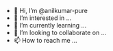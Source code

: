 - 👋 Hi, I’m @anilkumar-pure
- 👀 I’m interested in ...
- 🌱 I’m currently learning ...
- 💞️ I’m looking to collaborate on ...
- 📫 How to reach me ...

<!---
anikumar-pure/anikumar-pure is a ✨ special ✨ repository because its `README.md` (this file) appears on your GitHub profile.
You can click the Preview link to take a look at your changes.
--->
